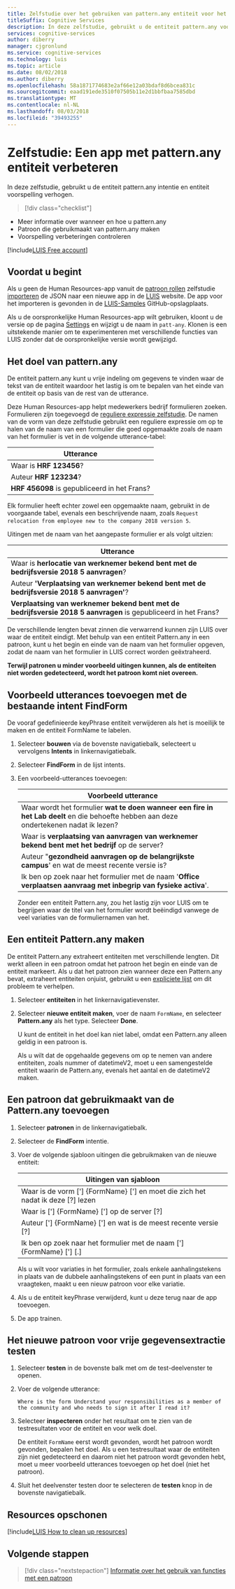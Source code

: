 ```yaml
---
title: Zelfstudie over het gebruiken van pattern.any entiteit voor het verbeteren van LUIS voorspellingen - Azure | Microsoft Docs
titleSuffix: Cognitive Services
description: In deze zelfstudie, gebruikt u de entiteit pattern.any voor het verbeteren van LUIS intentie en entiteit voorspellingen.
services: cognitive-services
author: diberry
manager: cjgronlund
ms.service: cognitive-services
ms.technology: luis
ms.topic: article
ms.date: 08/02/2018
ms.author: diberry
ms.openlocfilehash: 58a1871774683e2af66e12a03bdaf8d6bcea831c
ms.sourcegitcommit: eaad191ede3510f07505b11e2d1bbfbaa7585dbd
ms.translationtype: MT
ms.contentlocale: nl-NL
ms.lasthandoff: 08/03/2018
ms.locfileid: "39493255"
---
```

# <a name="tutorial-improve-app-with-patternany-entity"></a>Zelfstudie: Een app met pattern.any entiteit verbeteren

In deze zelfstudie, gebruikt u de entiteit pattern.any intentie en entiteit voorspelling verhogen.  

> [!div class="checklist"]
* Meer informatie over wanneer en hoe u pattern.any
* Patroon die gebruikmaakt van pattern.any maken
* Voorspelling verbeteringen controleren

[!include[LUIS Free account](../../../includes/cognitive-services-luis-free-key-short.md)]

## <a name="before-you-begin"></a>Voordat u begint
Als u geen de Human Resources-app vanuit de [patroon rollen](luis-tutorial-pattern-roles.md) zelfstudie [importeren](luis-how-to-start-new-app.md#import-new-app) de JSON naar een nieuwe app in de [LUIS](luis-reference-regions.md#luis-website) website. De app voor het importeren is gevonden in de [LUIS-Samples](https://github.com/Microsoft/LUIS-Samples/blob/master/documentation-samples/quickstarts/custom-domain-roles-HumanResources.json) GitHub-opslagplaats.

Als u de oorspronkelijke Human Resources-app wilt gebruiken, kloont u de versie op de pagina [Settings](luis-how-to-manage-versions.md#clone-a-version) en wijzigt u de naam in `patt-any`. Klonen is een uitstekende manier om te experimenteren met verschillende functies van LUIS zonder dat de oorspronkelijke versie wordt gewijzigd. 

## <a name="the-purpose-of-patternany"></a>Het doel van pattern.any
De entiteit pattern.any kunt u vrije indeling om gegevens te vinden waar de tekst van de entiteit waardoor het lastig is om te bepalen van het einde van de entiteit op basis van de rest van de utterance. 

Deze Human Resources-app helpt medewerkers bedrijf formulieren zoeken. Formulieren zijn toegevoegd de [reguliere expressie zelfstudie](luis-quickstart-intents-regex-entity.md). De namen van de vorm van deze zelfstudie gebruikt een reguliere expressie om op te halen van de naam van een formulier die goed opgemaakte zoals de naam van het formulier is vet in de volgende utterance-tabel:

|Utterance|
|--|
|Waar is **HRF 123456**?|
|Auteur **HRF 123234**?|
|**HRF 456098** is gepubliceerd in het Frans?|

Elk formulier heeft echter zowel een opgemaakte naam, gebruikt in de voorgaande tabel, evenals een beschrijvende naam, zoals `Request relocation from employee new to the company 2018 version 5`. 

Uitingen met de naam van het aangepaste formulier er als volgt uitzien:

|Utterance|
|--|
|Waar is **herlocatie van werknemer bekend bent met de bedrijfsversie 2018 5 aanvragen**?|
|Auteur **'Verplaatsing van werknemer bekend bent met de bedrijfsversie 2018 5 aanvragen'**?|
|**Verplaatsing van werknemer bekend bent met de bedrijfsversie 2018 5 aanvragen** is gepubliceerd in het Frans?|

De verschillende lengten bevat zinnen die verwarrend kunnen zijn LUIS over waar de entiteit eindigt. Met behulp van een entiteit Pattern.any in een patroon, kunt u het begin en einde van de naam van het formulier opgeven, zodat de naam van het formulier in LUIS correct worden geëxtraheerd.

**Terwijl patronen u minder voorbeeld uitingen kunnen, als de entiteiten niet worden gedetecteerd, wordt het patroon komt niet overeen.**

## <a name="add-example-utterances-to-the-existing-intent-findform"></a>Voorbeeld utterances toevoegen met de bestaande intent FindForm 
De vooraf gedefinieerde keyPhrase entiteit verwijderen als het is moeilijk te maken en de entiteit FormName te labelen. 

1. Selecteer **bouwen** via de bovenste navigatiebalk, selecteert u vervolgens **Intents** in linkernavigatiebalk.

2. Selecteer **FindForm** in de lijst intents.

3. Een voorbeeld-utterances toevoegen:

    |Voorbeeld utterance|
    |--|
    |Waar wordt het formulier **wat te doen wanneer een fire in het Lab deelt** en die behoefte hebben aan deze ondertekenen nadat ik lezen?|
    |Waar is **verplaatsing van aanvragen van werknemer bekend bent met het bedrijf** op de server?|
    |Auteur "**gezondheid aanvragen op de belangrijkste campus**' en wat de meest recente versie is?|
    |Ik ben op zoek naar het formulier met de naam '**Office verplaatsen aanvraag met inbegrip van fysieke activa**'. |

    Zonder een entiteit Pattern.any, zou het lastig zijn voor LUIS om te begrijpen waar de titel van het formulier wordt beëindigd vanwege de veel variaties van de formuliernamen van het.

## <a name="create-a-patternany-entity"></a>Een entiteit Pattern.any maken
De entiteit Pattern.any extraheert entiteiten met verschillende lengten. Dit werkt alleen in een patroon omdat het patroon het begin en einde van de entiteit markeert. Als u dat het patroon zien wanneer deze een Pattern.any bevat, extraheert entiteiten onjuist, gebruikt u een [expliciete lijst](luis-concept-patterns.md#explicit-lists) om dit probleem te verhelpen. 

1. Selecteer **entiteiten** in het linkernavigatievenster.

2. Selecteer **nieuwe entiteit maken**, voer de naam `FormName`, en selecteer **Pattern.any** als het type. Selecteer **Done**. 

    U kunt de entiteit in het doel kan niet label, omdat een Pattern.any alleen geldig in een patroon is. 

    Als u wilt dat de opgehaalde gegevens om op te nemen van andere entiteiten, zoals nummer of datetimeV2, moet u een samengestelde entiteit waarin de Pattern.any, evenals het aantal en de datetimeV2 maken.

## <a name="add-a-pattern-that-uses-the-patternany"></a>Een patroon dat gebruikmaakt van de Pattern.any toevoegen

1. Selecteer **patronen** in de linkernavigatiebalk.

2. Selecteer de **FindForm** intentie.

3. Voer de volgende sjabloon uitingen die gebruikmaken van de nieuwe entiteit:

    |Uitingen van sjabloon|
    |--|
    |Waar is de vorm ['] {FormName} ['] en moet die zich het nadat ik deze [?] lezen|
    |Waar is ['] {FormName} ['] op de server [?]|
    |Auteur ['] {FormName} ['] en wat is de meest recente versie [?]|
    |Ik ben op zoek naar het formulier met de naam ['] {FormName} ['] [.]|

    Als u wilt voor variaties in het formulier, zoals enkele aanhalingstekens in plaats van de dubbele aanhalingstekens of een punt in plaats van een vraagteken, maakt u een nieuw patroon voor elke variatie.

4. Als u de entiteit keyPhrase verwijderd, kunt u deze terug naar de app toevoegen. 

5. De app trainen.

## <a name="test-the-new-pattern-for-free-form-data-extraction"></a>Het nieuwe patroon voor vrije gegevensextractie testen
1. Selecteer **testen** in de bovenste balk met om de test-deelvenster te openen. 

2. Voer de volgende utterance: 

    `Where is the form Understand your responsibilities as a member of the community and who needs to sign it after I read it?`

3. Selecteer **inspecteren** onder het resultaat om te zien van de testresultaten voor de entiteit en voor welk doel.

    De entiteit `FormName` eerst wordt gevonden, wordt het patroon wordt gevonden, bepalen het doel. Als u een testresultaat waar de entiteiten zijn niet gedetecteerd en daarom niet het patroon wordt gevonden hebt, moet u meer voorbeeld utterances toevoegen op het doel (niet het patroon).

4. Sluit het deelvenster testen door te selecteren de **testen** knop in de bovenste navigatiebalk.

## <a name="clean-up-resources"></a>Resources opschonen

[!include[LUIS How to clean up resources](../../../includes/cognitive-services-luis-tutorial-how-to-clean-up-resources.md)]

## <a name="next-steps"></a>Volgende stappen

> [!div class="nextstepaction"]
> [Informatie over het gebruik van functies met een patroon](luis-tutorial-pattern-roles.md)